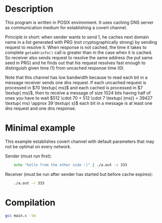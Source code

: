 # Description

This program is written in POSIX environment.
It uses caching DNS server as communication medium
for establishing a covert channel.

Principle in short: when sender wants to send 1,
he caches next domain name in a list generated
with PRG (not cryptographically strong) by sending
request to resolve it. When response is not cached,
the time it takes to complete `getaddrinfo()` call
is greater than in the case when it is cached.
So receiver also sends request to resolve the same
address (he put same seed in PRG) and he finds out
that his request resolves fast enough to distinguish
given time (1) from uncached response time (0). 

Note that this channel has low bandwidth because
to read each bit in a message receiver sends
one dns request.
If each uncached request is processed in $70 \textup{ ms}$
and each cached is processed in $7 \textup{ ms}$,
then to receive a message of size $1024$ bits having half of ones
you have to wait $512 \cdot 70 + 512 \cdot 7 \textup{ (ms)} = 39427 \textup{ ms} \approx 39 \textup{ s}$
each bit in a message is at least one dns request
and one dns response.

# Minimal example

This example establishes covert channel with default parameters
that may not be optimal on every network.

Sender (must run first):
```bash
    echo "hello from the other side :)" | ./a.out -s 333
```

Receiver (must be run after sender has started but before cache expires):
```bash
    ./a.out -r 333
```


# Compilation

```sh
gcc main.c -lm
```
